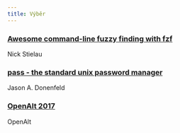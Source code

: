 ```yaml
---
title: Výběr
---
```


### [Awesome command-line fuzzy finding with fzf](http://sysadvent.blogspot.com/2017/12/day-18-awesome-command-)
Nick Stielau

### [pass - the standard unix password manager](https://www.passwordstore.org/)
Jason A. Donenfeld

### [OpenAlt 2017](https://www.superlectures.com/openalt2017/)
OpenAlt

